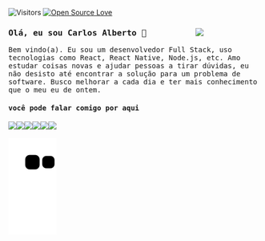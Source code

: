 ![Visitors](https://visitor-badge.laobi.icu/badge?page_id=carlosallberto)
[![Open Source Love](https://badges.frapsoft.com/os/v1/open-source.svg?v=102)](https://github.com/thehackingsage?tab=repositories)

<samp>
<img align="right" width="130px" src="https://i.gifer.com/origin/84/84d79f587caeee69caf306386ec3527d_w200.gif"/>

### Olá, eu sou Carlos Alberto 👋

Bem vindo(a). Eu sou um desenvolvedor Full Stack, uso tecnologias como React, React Native, Node.js, etc.
Amo estudar coisas novas e ajudar pessoas a tirar dúvidas, eu não desisto até encontrar a solução para um problema de software.
Busco melhorar a cada dia e ter mais conhecimento que o meu eu de ontem.

#### você pode falar comigo por aqui

<div style="display: flex">
  <a href="https://wa.me/5587991156513"><img src="https://img.shields.io/badge/-Whatsapp-darkgreen?style=for-the-badge&logo=whatsapp&logoColor=white" target="_blank"></a>
  <a href="mailto:dasilvacarlosalberto344@gmail.com"><img src="https://img.shields.io/badge/-Gmail-red?style=for-the-badge&logo=gmail&logoColor=white" target="_blank"></a>
  <a href="https://t.me/CarlosSilva344"><img src="https://img.shields.io/badge/-Telegram-blue?style=for-the-badge&logo=telegram&logoColor=white" target="_blank"></a>
  <a href="https://www.instagram.com/carlosallberto.dev"><img src="https://img.shields.io/badge/-Instagram-purple?style=for-the-badge&logo=instagram&logoColor=white" target="_blank"></a>
  <a href="https://www.linkedin.com/in/carlosallberto344"><img src="https://img.shields.io/badge/-Linkedin-darkblue?style=for-the-badge&logo=linkedin&logoColor=white" target="_blank"></a>
 <a href="https://www.behance.net/carlosdasilv49"><img src="https://img.shields.io/badge/-Behance-blue?style=for-the-badge&logo=behance&logoColor=white" target="_blank"></a>
</div>

![Snake animation](https://github.com/carlosallberto/carlosallberto/blob/output/github-contribution-grid-snake.svg)
</samp>
